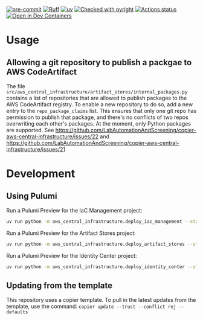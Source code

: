 [![pre-commit](https://img.shields.io/badge/pre--commit-enabled-brightgreen?logo=pre-commit&logoColor=white)](https://github.com/pre-commit/pre-commit)
[![Ruff](https://img.shields.io/endpoint?url=https://raw.githubusercontent.com/astral-sh/ruff/main/assets/badge/v2.json)](https://github.com/astral-sh/ruff)
[![uv](https://img.shields.io/endpoint?url=https://raw.githubusercontent.com/astral-sh/uv/main/assets/badge/v0.json)](https://github.com/astral-sh/uv)
[![Checked with pyright](https://microsoft.github.io/pyright/img/pyright_badge.svg)](https://microsoft.github.io/pyright/)
[![Actions status](https://www.github.com/ejfine/aws-central-infrastructure/actions/workflows/ci.yaml/badge.svg?branch=main)](https://www.github.com/ejfine/aws-central-infrastructure/actions)
[![Open in Dev Containers](https://img.shields.io/static/v1?label=Dev%20Containers&message=Open&color=blue)](https://vscode.dev/redirect?url=vscode://ms-vscode-remote.remote-containers/cloneInVolume?url=https://www.github.com/ejfine/aws-central-infrastructure)


# Usage

## Allowing a git repository to publish a packgae to AWS CodeArtifact
The file `src/aws_central_infrastructure/artifact_stores/internal_packages.py` contains a list of repositories that are allowed to publish packages to the AWS CodeArtifact registry. To enable a new repository to do so, add a new entry to the `repo_package_claims` list. This ensures that only one git repo has permission to publish that package, and there's no conflicts of two repos overwriting each other's packages.
At the moment, only Python packages are supported. See https://github.com/LabAutomationAndScreening/copier-aws-central-infrastructure/issues/22 and https://github.com/LabAutomationAndScreening/copier-aws-central-infrastructure/issues/21


# Development

## Using Pulumi
Run a Pulumi Preview for the IaC Management project:
```bash
uv run python -m aws_central_infrastructure.deploy_iac_management --stack=prod
```

Run a Pulumi Preview for the Artifact Stores project:
```bash
uv run python -m aws_central_infrastructure.deploy_artifact_stores --stack=prod
```

Run a Pulumi Preview for the Identity Center project:
```bash
uv run python -m aws_central_infrastructure.deploy_identity_center --stack=prod
```


## Updating from the template
This repository uses a copier template. To pull in the latest updates from the template, use the command:
`copier update --trust --conflict rej --defaults`
